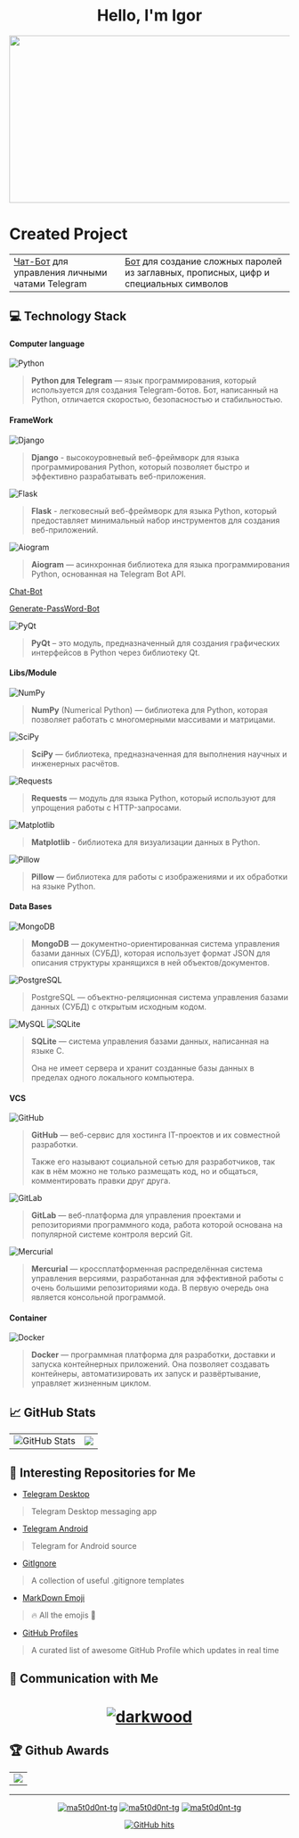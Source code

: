<!-- START T E X T -->

<h1 align="center">
  Hello, I'm Igor 
</h1>

<!-- END T E X T -->


<!-- START G I F -->

<div align="center">
  <img src="https://media.giphy.com/media/dWesBcTLavkZuG35MI/giphy.gif" width="600" height="300"/>
</div>

<!-- END G I F -->


<!-- START [S E C T I O N] Created Project -->

# Created Project

<div align="center">
  <table border="0">
    <tr>
      <td>
        <a href="https://github.com/ma5t0d0nt-tg/Telegram-Chat-Bot/blob/master/README.md">Чат-Бот</a> для управления 
        личными чатами Telegram
      </td>
      <td>
        <a href="https://github.com/ma5t0d0nt-tg/Telegram-Generate-Password-Bot/blob/master/README.md">Бот</a> 
        для создание сложных паролей из заглавных, прописных, цифр и специальных символов
      </td>
    </tr>
  </table>
</div>

<!-- END [S E C T I O N] Created Project -->


<!-- START [S E C T I O N] Technology stack -->

## :computer: Technology Stack

#### Computer language

![Python](https://img.shields.io/badge/-Python-black?style=flat-square&logo=Python)

> **Python для Telegram** — язык программирования, который используется для создания Telegram-ботов.
Бот, написанный на Python, отличается скоростью, безопасностью и стабильностью.

#### FrameWork

![Django](https://img.shields.io/badge/-Django-black?style=flat-square&logo=django)

> **Django** - высокоуровневый веб-фреймворк для языка программирования Python, который позволяет быстро и эффективно 
> разрабатывать веб-приложения.

![Flask](https://img.shields.io/badge/-Flask-black?style=flat-square&logo=flask)

> **Flask** - легковесный веб-фреймворк для языка Python, который предоставляет минимальный набор инструментов 
> для создания веб-приложений.

![Aiogram](https://img.shields.io/badge/-Aiogram-black?style=flat-square&logo=Aiogram)

> **Aiogram** — асинхронная библиотека для языка программирования Python, основанная на Telegram Bot API.

[Chat-Bot](https://github.com/ma5t0d0nt-tg/Telegram-Chat-Bot/blob/master/README.md)

[Generate-PassWord-Bot](https://github.com/ma5t0d0nt-tg/Telegram-Generate-Password-Bot/blob/master/README.md)

![PyQt](https://img.shields.io/badge/-PyQt-black?style=flat-square&logo=PyQt)

> **PyQt** – это модуль, предназначенный для создания графических интерфейсов в Python через библиотеку Qt.

#### Libs/Module

![NumPy](https://img.shields.io/badge/-NumPy-black?style=flat-square&logo=numpy)

> **NumPy** (Numerical Python) — библиотека для Python, которая позволяет работать с многомерными 
массивами и матрицами.

![SciPy](https://img.shields.io/badge/-SciPy-black?style=flat-square&logo=scipy)

> **SciPy** — библиотека, предназначенная для выполнения научных и инженерных расчётов.

![Requests](https://img.shields.io/badge/-Requests-black?style=flat-square&logo=requests)

> **Requests** — модуль для языка Python, который используют для упрощения работы с HTTP-запросами.

![Matplotlib](https://img.shields.io/badge/-Matplotlib-black?style=flat-square&logo=matplotlib)

> **Matplotlib** - библиотека для визуализации данных в Python.

![Pillow](https://img.shields.io/badge/-Pillow-black?style=flat-square&logo=pillow)

> **Pillow** — библиотека для работы с изображениями и их обработки на языке Python.

#### Data Bases

![MongoDB](https://img.shields.io/badge/-MongoDB-black?style=flat-square&logo=mongodb)

> **MongoDB** — документно-ориентированная система управления базами данных (СУБД), которая использует формат JSON 
> для описания структуры хранящихся в ней объектов/документов.

![PostgreSQL](https://img.shields.io/badge/-PostgreSQL-black?style=flat-square&logo=postgresql)

> PostgreSQL — объектно-реляционная система управления базами данных (СУБД) с открытым исходным кодом.

![MySQL](https://img.shields.io/badge/-MySQL-black?style=flat-square&logo=mysql)
![SQLite](https://img.shields.io/badge/-SQLite-black?style=flat-square&logo=sqlite)

> **SQLite** — система управления базами данных, написанная на языке C. 
> 
>Она не имеет сервера и хранит созданные базы данных в пределах одного локального компьютера.

#### VCS

![GitHub](https://img.shields.io/badge/-GitHub-black?style=flat-square&logo=github)

> **GitHub** — веб-сервис для хостинга IT-проектов и их совместной разработки. 
> 
> Также его называют социальной сетью для разработчиков, так как в нём можно не только размещать код, но и общаться, 
> комментировать правки друг друга.

![GitLab](https://img.shields.io/badge/-GitLab-black?style=flat-square&logo=gitlab)

> **GitLab** — веб-платформа для управления проектами и репозиториями программного кода, работа которой основана 
> на популярной системе контроля версий Git.

![Mercurial](https://img.shields.io/badge/-Mercurial(Hg)-black?style=flat-square&logo=mercurial)

> **Mercurial** — кроссплатформенная распределённая система управления версиями, разработанная для эффективной 
> работы с очень большими репозиториями кода. В первую очередь она является консольной программой.

#### Container

![Docker](https://img.shields.io/badge/-Docker-black?style=flat-square&logo=docker)

> **Docker** — программная платформа для разработки, доставки и запуска контейнерных приложений. Она позволяет 
> создавать контейнеры, автоматизировать их запуск и развёртывание, управляет жизненным циклом.

<!-- END [S E C T I O N] Technology stack -->


<!-- START [S E C T I O N] GitHub Stats -->

## :chart_with_upwards_trend: GitHub Stats

<div align="center">
  <table border="0">
    <tr>
      <td>
        <img src="https://github-readme-stats.vercel.app/api?username=ma5t0d0nt-tg&show_icons=true&count_private=true&theme=one_dark_pro" alt="GitHub Stats"/>
      </td>
      <td>
        <img src = "https://github-readme-stats.vercel.app/api/top-langs/?username=ma5t0d0nt-tg&layout=compact&theme=one_dark_pro">
      </td>
    </tr>
  </table>
</div>

<!-- END [S E C T I O N] GitHub Stats -->

<!-- START [S E C T I O N] Interesting Repositories for Me -->

## :open_file_folder: Interesting Repositories for Me

* [Telegram Desktop](https://github.com/ma5t0d0nt-tg/TelegramDesktop) 
> Telegram Desktop messaging app

* [Telegram Android](https://github.com/ma5t0d0nt-tg/Telegram) 
> Telegram for Android source

* [GitIgnore](https://github.com/ma5t0d0nt-tg/gitignore)
> A collection of useful .gitignore templates

* [MarkDown Emoji](https://github.com/ma5t0d0nt-tg/markdown-emojis) 
> 🔥 All the emojis 🎉

* [GitHub Profiles](https://github.com/ma5t0d0nt-tg/awesome-github-profile-readme) 
> A curated list of awesome GitHub Profile which updates in real time

<!-- END [S E C T I O N] Interesting Repositories for Me -->

<!-- START [S E C T I O N] Communication with me -->

## :link: Communication with Me

<h1 align="center">
  <a href="https://t.me/m/QidnFEAvNzBi">
      <!-- Telegram -->
      <img src="https://img.icons8.com/?size=100&id=Sz6lu91x9jqC&format=png&color=000000" alt="darkwood"/>
    </a>
</h1>

<!-- END [S E C T I O N] Communication with me -->


<!-- START [S E C T I O N] GitHub awards -->

## :trophy: Github Awards

<div align="center">
  <table>
    <tr>
      <td>
        <img src="https://github-trophies.vercel.app/?username=ma5t0d0nt-tg&rank=SECRET,SSS,SS,S,AAA,AA&row=1&column=3&theme=gruvbox">
      </td>
    </tr>
  </table>
</div>

<!-- END [S E C T I O N] GitHub awards -->


<hr>


<!-- START [S E C T I O N] count visits and date profile update -->

<p align="center">
  <a href="https://github.com/ma5t0d0nt-tg" target="_blank"><img alt="ma5t0d0nt-tg" src="https://img.shields.io/github/followers/ma5t0d0nt-tg.svg?style=social&label=Follow&maxAge=2592000"/></a>
  <a href="https://github.com/ma5t0d0nt-tg" target="_blank"><img alt="ma5t0d0nt-tg" src="https://img.shields.io/github/watchers/ma5t0d0nt-tg/ma5t0d0nt-tg.svg"/></a>
  <a href="https://github.com/ma5t0d0nt-tg" target="_blank"><img alt="ma5t0d0nt-tg" src="https://img.shields.io/github/stars/ma5t0d0nt-tg/ma5t0d0nt-tg.svg"/></a>
</p>

<p align="center">
  <a href="https://github.com/ma5t0d0nt-tg/ma5t0d0nt-tg" target="_blank"><img alt="GitHub hits" src="https://img.shields.io/github/last-commit/ma5t0d0nt-tg/ma5t0d0nt-tg?label=Profile%20Updated&style=flat-square"></a>
</p>

<!-- END [S E C T I O N] count visits and date profile update -->
